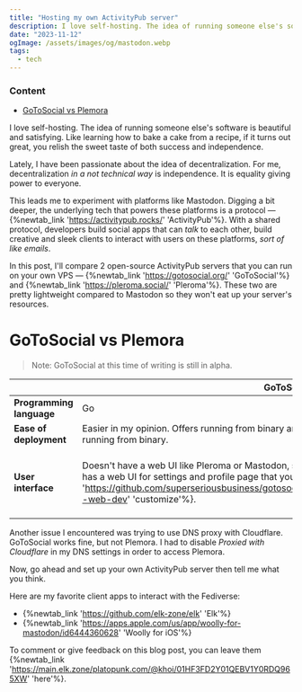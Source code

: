 ```yaml
---
title: "Hosting my own ActivityPub server"
description: I love self-hosting. The idea of running someone else's software is beautiful and satisfying. Like learning how to bake a cake from a recipe, if it turns out great, you relish the sweet taste of both success and independence
date: "2023-11-12"
ogImage: /assets/images/og/mastodon.webp
tags:
  - tech
---
```


### Content

- [GoToSocial vs Plemora](#gotosocial-vs-plemora)

I love self-hosting. The idea of running someone else's software is beautiful and satisfying. Like learning how to bake a cake from a recipe, if it turns out great, you relish the sweet taste of both success and independence.

Lately, I have been passionate about the idea of decentralization. For me, decentralization _in a not technical way_ is independence. It is equality giving power to everyone.

This leads me to experiment with platforms like Mastodon. Digging a bit deeper, the underlying tech that powers these platforms is a protocol &mdash; {%newtab_link 'https://activitypub.rocks/' 'ActivityPub'%}. With a shared protocol, developers build social apps that can _talk_ to each other, build creative and sleek clients to interact with users on these platforms, _sort of like emails_.

In this post, I'll compare 2 open-source ActivityPub servers that you can run on your own VPS &mdash; {%newtab_link 'https://gotosocial.org/' 'GoToSocial'%} and {%newtab_link 'https://pleroma.social/' 'Pleroma'%}. These two are pretty lightweight compared to Mastodon so they won't eat up your server's resources.

# GoToSocial vs Plemora

> Note: GoToSocial at this time of writing is still in alpha.

|                          | GoToSocial                                                                                                                                                                                                                                                                               | Plemora                                                                                                                                                                                                                        |
| ------------------------ | ---------------------------------------------------------------------------------------------------------------------------------------------------------------------------------------------------------------------------------------------------------------------------------------- | ------------------------------------------------------------------------------------------------------------------------------------------------------------------------------------------------------------------------------ |
| **Programming language** | Go                                                                                                                                                                                                                                                                                       | Elixir                                                                                                                                                                                                                         |
| **Ease of deployment**   | Easier in my opinion. Offers running from binary and Docker. However, you can customize more if running from binary.                                                                                                                                                                     | Has more compilation steps.                                                                                                                                                                                                    |
| **User interface**       | Doesn't have a web UI like Pleroma or Mastodon, so you'll have to look for a web client. It only has a web UI for settings and profile page that you can {%newtab_link 'https://github.com/superseriousbusiness/gotosocial/blob/main/CONTRIBUTING.md#stylesheet--web-dev' 'customize'%}. | Has its own web UI and you can {%newtab_link 'https://docs-develop.pleroma.social/frontend/HACKING/#replacing-your-instances-frontend-with-custom-fe-build' 'customize'%} it. However, it's hard to maintain, not recommended. |

Another issue I encountered was trying to use DNS proxy with Cloudflare. GoToSocial works fine, but not Plemora. I had to disable _Proxied with Cloudflare_ in my DNS settings in order to access Plemora.

Now, go ahead and set up your own ActivityPub server then tell me what you think.

Here are my favorite client apps to interact with the Fediverse:

- {%newtab_link 'https://github.com/elk-zone/elk' 'Elk'%}
- {%newtab_link 'https://apps.apple.com/us/app/woolly-for-mastodon/id6444360628' 'Woolly for iOS'%}

To comment or give feedback on this blog post, you can leave them {%newtab_link 'https://main.elk.zone/platopunk.com/@khoi/01HF3FD2Y01QEBV1Y0RDQ965XW' 'here'%}.
